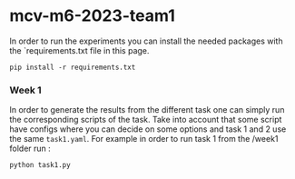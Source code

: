 # mcv-m6-2023-team1

In order to run the experiments you can install the needed packages with the `requirements.txt file in this page. 
```
pip install -r requirements.txt
```

### Week 1
In order to generate the results from the different task one can simply run the corresponding scripts of the task.
Take into account that some script have configs where you can decide on some options and task 1 and 2 use the same `task1.yaml`. 
For example in order to run task 1 from the /week1 folder run :
```
python task1.py 
```
